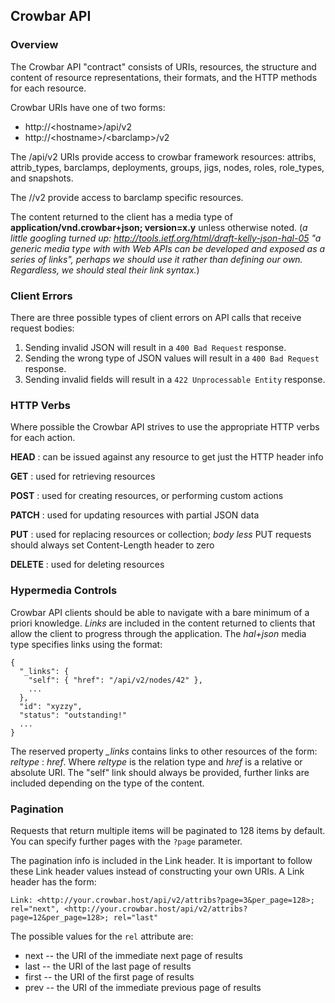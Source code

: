 ## Crowbar API

### Overview

The Crowbar API "contract" consists of URIs, resources, the structure and content of resource representations, their formats, and the HTTP methods for each resource.

Crowbar URIs have one of two forms:

* http://&lt;hostname&gt;/api/v2
* http://&lt;hostname&gt;/&lt;barclamp&gt;/v2

The /api/v2 URIs provide access to crowbar framework resources: attribs, attrib_types, barclamps, deployments, groups, jigs, nodes, roles, role_types, and snapshots.

The /<barclamp>/v2 provide access to barclamp specific resources.

The content returned to the client has a media type of **application/vnd.crowbar+json; version=x.y** unless otherwise noted. (*a little googling turned up: 
http://tools.ietf.org/html/draft-kelly-json-hal-05 "a generic media type with with Web APIs can be developed and exposed as a series of links", perhaps we should
use it rather than defining our own. Regardless, we should steal their link syntax.*)

### Client Errors

There are three possible types of client errors on API calls that receive request bodies:

1. Sending invalid JSON will result in a `400 Bad Request` response.
2. Sending the wrong type of JSON values will result in a `400 Bad Request` response.
3. Sending invalid fields will result in a `422 Unprocessable Entity` response.

### HTTP Verbs

Where possible the Crowbar API strives to use the appropriate HTTP verbs for each action.

**HEAD** 
: can be issued against any resource to get just the HTTP header info

**GET** 
: used for retrieving resources

**POST** 
: used for creating resources, or performing custom actions

**PATCH** 
: used for updating resources with partial JSON data

**PUT** 
: used for replacing resources or collection; *body less* PUT requests should always set Content-Length header to zero

**DELETE** 
: used for deleting resources

### Hypermedia Controls

Crowbar API clients should be able to navigate with a bare minimum of a priori knowledge. *Links* are included in the content returned to clients that allow the
client to progress through the application. The *hal+json* media type specifies links using the format:

	{
	  "_links": {
	    "self": { "href": "/api/v2/nodes/42" },
	    ...
	  },
	  "id": "xyzzy",
	  "status": "outstanding!"
	  ...
	}

The reserved property *_links* contains links to other resources of the form: *reltype* : *href*. Where *reltype* is the relation type and *href* is a relative or absolute
URI. The "self" link should always be provided, further links are included depending on the type of the content.

### Pagination

Requests that return multiple items will be paginated to 128 items by default. You can specify further pages with the `?page` parameter.

The pagination info is included in the Link header. It is important to follow these Link header values instead of constructing your own URIs. A Link header has the form:

	Link: <http://your.crowbar.host/api/v2/attribs?page=3&per_page=128>; rel="next", <http://your.crowbar.host/api/v2/attribs?page=12&per_page=128>; rel="last"

The possible values for the `rel` attribute are:

+ next -- the URI of the immediate next page of results
+ last -- the URI of the last page of results
+ first -- the URI of the first page of results
+ prev -- the URI of the immediate previous page of results
